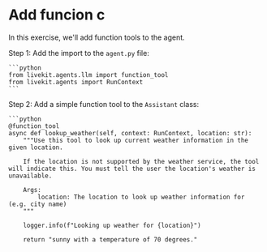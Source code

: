 # Add funcion c

In this exercise, we'll add function tools to the agent.

Step 1: Add the import to the `agent.py` file:

    ```python
    from livekit.agents.llm import function_tool
    from livekit.agents import RunContext
    ```

Step 2: Add a simple function tool to the `Assistant` class:

    ```python
    @function_tool
    async def lookup_weather(self, context: RunContext, location: str):
        """Use this tool to look up current weather information in the given location.
        
        If the location is not supported by the weather service, the tool will indicate this. You must tell the user the location's weather is unavailable.

        Args:
            location: The location to look up weather information for (e.g. city name)
        """

        logger.info(f"Looking up weather for {location}")

        return "sunny with a temperature of 70 degrees."


    